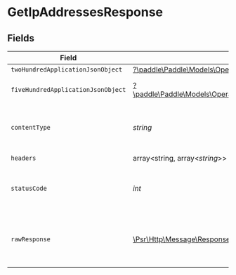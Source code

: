 # GetIpAddressesResponse


## Fields

| Field                                                                                                                                       | Type                                                                                                                                        | Required                                                                                                                                    | Description                                                                                                                                 |
| ------------------------------------------------------------------------------------------------------------------------------------------- | ------------------------------------------------------------------------------------------------------------------------------------------- | ------------------------------------------------------------------------------------------------------------------------------------------- | ------------------------------------------------------------------------------------------------------------------------------------------- |
| `twoHundredApplicationJsonObject`                                                                                                           | [?\paddle\Paddle\Models\Operations\GetIpAddressesResponseBody](../../Models/Operations/GetIpAddressesResponseBody.md)                       | :heavy_minus_sign:                                                                                                                          | OK                                                                                                                                          |
| `fiveHundredApplicationJsonObject`                                                                                                          | [?\paddle\Paddle\Models\Operations\GetIPAddressesIPAddressesResponseBody](../../Models/Operations/GetIPAddressesIPAddressesResponseBody.md) | :heavy_minus_sign:                                                                                                                          | General error response                                                                                                                      |
| `contentType`                                                                                                                               | *string*                                                                                                                                    | :heavy_check_mark:                                                                                                                          | HTTP response content type for this operation                                                                                               |
| `headers`                                                                                                                                   | array<string, array<*string*>>                                                                                                              | :heavy_check_mark:                                                                                                                          | N/A                                                                                                                                         |
| `statusCode`                                                                                                                                | *int*                                                                                                                                       | :heavy_check_mark:                                                                                                                          | HTTP response status code for this operation                                                                                                |
| `rawResponse`                                                                                                                               | [\Psr\Http\Message\ResponseInterface](https://www.php-fig.org/psr/psr-7/#33-psrhttpmessageresponseinterface)                                | :heavy_check_mark:                                                                                                                          | Raw HTTP response; suitable for custom response parsing                                                                                     |